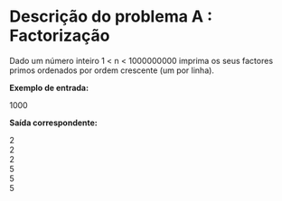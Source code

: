 # Descrição do problema A : Factorização

Dado um número inteiro 1 < n < 1000000000 imprima os seus factores primos ordenados por ordem crescente (um por linha).  

**Exemplo de entrada:**  
  
1000
  
**Saída correspondente:**  

2  
2  
2  
5  
5  
5